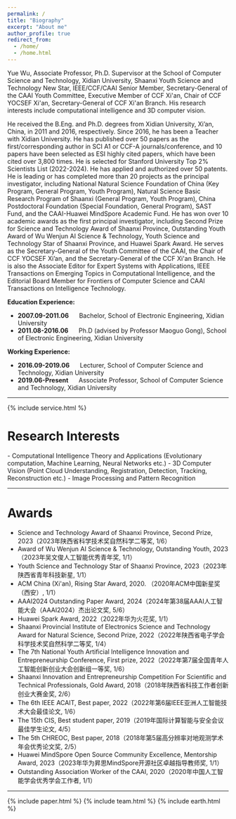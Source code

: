 ```yaml
---
permalink: /
title: "Biography"
excerpt: "About me"
author_profile: true
redirect_from: 
  - /home/
  - /home.html
---
```


Yue Wu, Associate Professor, Ph.D. Supervisor at the School of Computer Science and Technology, Xidian University, Shaanxi Youth Science and Technology New Star, IEEE/CCF/CAAI Senior Member, Secretary-General of the CAAI Youth Committee, Executive Member of CCF Xi'an, Chair of CCF YOCSEF Xi'an, Secretary-General of CCF Xi'an Branch. His research interests include computational intelligence and 3D computer vision.

He received the B.Eng. and Ph.D. degrees from Xidian University, Xi’an, China, in 2011 and 2016, respectively. Since 2016, he has been a Teacher with Xidian University. He has published over 50 papers as the first/corresponding author in SCI A1 or CCF-A journals/conference, and 10 papers have been selected as ESI highly cited papers, which have been cited over 3,800 times. He is selected for Stanford University Top 2% Scientists List (2022-2024). He has applied and authorized over 50 patents. He is leading or has completed more than 20 projects as the principal investigator, including National Natural Science Foundation of China (Key Program, General Program, Youth Program), Natural Science Basic Research Program of Shaanxi (General Program, Youth Program), China Postdoctoral Foundation (Special Foundation, General Program), SAST Fund, and the CAAI-Huawei MindSpore Academic Fund. He has won over 10 academic awards as the first principal investigator, including Second Prize for Science and Technology Award of Shaanxi Province, Outstanding Youth Award of Wu Wenjun AI Science & Technology, Youth Science and Technology Star of Shaanxi Province, and Huawei Spark Award. He serves as the Secretary-General of the Youth Committee of the CAAI, the Chair of CCF YOCSEF Xi’an, and the Secretary-General of the CCF Xi'an Branch. He is also the Associate Editor for Expert Systems with Applications, IEEE Transactions on Emerging Topics in Computational Intelligence, and the Editorial Board Member for Frontiers of Computer Science and CAAI Transactions on Intelligence Technology.

<p><b>Education Experience:</b></p>
<ul>
<li>
  <b>2007.09-2011.06</b> &nbsp;&nbsp;&nbsp;&nbsp; Bachelor, School of Electronic Engineering, Xidian University
</li>
<li>
  <b>2011.08-2016.06</b> &nbsp;&nbsp;&nbsp;&nbsp; Ph.D (advised by Professor Maoguo Gong), School of Electronic Engineering, Xidian University
</li>
</ul>


<p><b>Working Experience:</b></p>
<ul>
  <li>
  <b>2016.09-2019.06</b> &nbsp;&nbsp;&nbsp;&nbsp; Lecturer, School of Computer Science and Technology, Xidian University
</li>
<li>
  <b>2019.06-Present</b> &nbsp;&nbsp;&nbsp;&nbsp; Associate Professor, School of Computer Science and Technology, Xidian University
</li>
</ul>
<hr>
  
{% include service.html %} 

<h1 id="ResearchInterests">Research Interests</h1>
- Computational Intelligence Theory and Applications (Evolutionary computation, Machine Learning, Neural Networks etc.)
- 3D Computer Vision (Point Cloud Understanding, Registration, Detection, Tracking, Reconstruction etc.)
- Image Processing and Pattern Recognition
<hr>

<h1 id="Awards">Awards</h1>

- Science and Technology Award of Shaanxi Province, Second Prize, 2023（2023年陕西省科学技术奖自然科学二等奖, 1/6）
- Award of Wu Wenjun AI Science & Technology, Outstanding Youth, 2023（2023年吴文俊人工智能优秀青年奖, 1/1）
- Youth Science and Technology Star of Shaanxi Province, 2023（2023年陕西省青年科技新星, 1/1）
- ACM China (Xi'an), Rising Star Award, 2020. （2020年ACM中国新星奖（西安）, 1/1）
- AAAI2024 Outstanding Paper Award, 2024（2024年第38届AAAI人工智能大会（AAAI2024）杰出论文奖, 5/6）
- Huawei Spark Award, 2022（2022年华为火花奖, 1/1）
- Shaanxi Provincial Institute of Electronics Science and Technology Award for Natural Science, Second Prize, 2022（2022年陕西省电子学会科学技术奖自然科学二等奖, 1/4）
- The 7th National Youth Artificial Intelligence Innovation and Entrepreneurship Conference, First prize, 2022（2022年第7届全国青年人工智能创新创业大会创新组一等奖, 1/6）
- Shaanxi Innovation and Entrepreneurship Competition For Scientific and Technical Professionals, Gold Award, 2018（2018年陕西省科技工作者创新创业大赛金奖, 2/6）
- The 6th IEEE ACAIT, Best paper, 2022（2022年第6届IEEE亚洲人工智能技术大会最佳论文, 1/6）
- The 15th CIS, Best student paper, 2019（2019年国际计算智能与安全会议最佳学生论文, 4/5）
- The 5th CHREOC, Best paper, 2018（2018年第5届高分辨率对地观测学术年会优秀论文奖, 2/5）
- Huawei MindSpore Open Source Community Excellence, Mentorship Award, 2023（2023年华为昇思MindSpore开源社区卓越指导教师奖, 1/1）
- Outstanding Association Worker of the CAAI, 2020（2020年中国人工智能学会优秀学会工作者, 1/1）
<hr>

{% include paper.html %} 
{% include team.html %} 
{% include earth.html %} 
